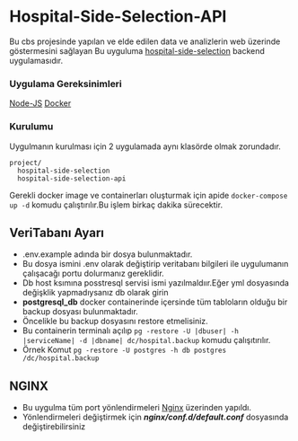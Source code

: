 # Hospital-Side-Selection-API

Bu cbs projesinde yapılan ve elde edilen data ve analizlerin web üzerinde göstermesini sağlayan Bu uyguluma [hospital-side-selection](https://github.com/Anil-Can/hospital-side-selection) backend uygulamasıdır.


### Uygulama Gereksinimleri

[Node-JS](https://nodejs.org/en/)
[Docker](https://www.docker.com/)

### Kurulumu

Uygulmanın kurulması için 2 uygulamada aynı klasörde olmak zorundadır.

```
project/
  hospital-side-selection
  hospital-side-selection-api
```
Gerekli docker image ve containerları oluşturmak için apide ```docker-compose up -d``` komudu çalıştırılır.Bu işlem birkaç dakika sürecektir.

## VeriTabanı Ayarı
- .env.example adında bir dosya bulunmaktadır.
- Bu dosya ismini .env olarak değiştirip veritabanı bilgileri ile uygulumanın çalışacağı portu dolurmanız gereklidir.
- Db host ksımına posstresql servisi ismi yazılmaldıır.Eğer yml dosyasında değişklik yapmadıysanız db olarak girin
- <b>postgresql_db</b>  docker containerinde içersinde tüm tabloların olduğu bir backup dosyası bulunmaktadır.
- Öncelikle bu backup dosyasını restore etmelisiniz.
- Bu containerin terminalı açılıp ```pg -restore -U |dbuser| -h |serviceName| -d |dbname| dc/hospital.backup``` komudu çalışıtırılır.
- Örnek Komut ```pg -restore -U postgres -h db postgres /dc/hospital.backup```

## NGINX

- Bu uygulma tüm port yönlendirmeleri [Nginx](https://www.nginx.com/) üzerinden yapıldı.
- Yönlendirmeleri değiştirmek için ***nginx/conf.d/default.conf*** dosyasında değiştirebilirsiniz
